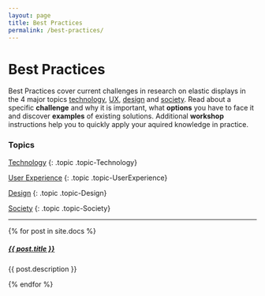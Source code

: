 ```yaml
---
layout: page
title: Best Practices
permalink: /best-practices/
---
```


# Best Practices

Best Practices cover current challenges in research on elastic displays in the 4 major topics <a href="{{site.baseurl }}/technology">technology</a>, <a href="{{site.baseurl }}/ux">UX</a>, <a href="{{site.baseurl }}/design">design</a> and <a href="{{site.baseurl }}/society">society</a>. Read about a specific **challenge** and why it is important, what **options** you have to face it and discover **examples** of existing solutions. Additional **workshop** instructions help you to quickly apply your aquired knowledge in practice.

### Topics

 <a href="/technology/">Technology</a>
{: .topic .topic-Technology}

<a href="/ux/">User Experience</a>
{: .topic .topic-UserExperience}

<a href="/design/">Design</a>
{: .topic .topic-Design}

<a href="/society/">Society</a>
{: .topic .topic-Society}

<div class="section-index">
    <hr class="panel-line">
    {% for post in site.docs  %}        
    <div class="entry">
    <h5><a href="{{ post.url | prepend: site.baseurl }}">{{ post.title }}</a></h5>
    <p>{{ post.description }}</p>
    </div>{% endfor %}
</div>
